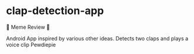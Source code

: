 # clap-detection-app
👏 Meme Review 👏

Android App inspired by various other ideas.
Detects two claps and plays a voice clip Pewdiepie
